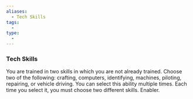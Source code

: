 ```yaml
---
aliases:
  - Tech Skills
tags:
  - 
type:
  - 
---
```

### Tech Skills

You are trained in two skills in which you are not already trained. Choose two of the following: crafting, computers, identifying, machines, piloting, repairing, or vehicle driving. You can select this ability multiple times. Each time you select it, you must choose two different skills. Enabler.